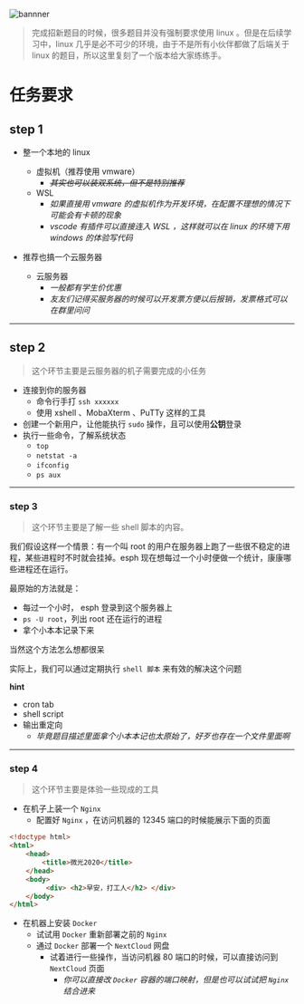 ![bannner](https://gitee.com/xiafengL/photo/raw/master//bannner.png)

> 完成招新题目的时候，很多题目并没有强制要求使用 linux 。但是在后续学习中，linux 几乎是必不可少的环境，由于不是所有小伙伴都做了后端关于 linux 的题目，所以这里复刻了一个版本给大家练练手。

# 任务要求

## step 1
- 整一个本地的 linux 
    - 虚拟机（推荐使用 vmware）
        - *~~其实也可以装双系统，但不是特别推荐~~*
    - WSL 
        - *如果直接用 vmware 的虚拟机作为开发环境，在配置不理想的情况下可能会有卡顿的现象*
        - *vscode 有插件可以直接连入 WSL ，这样就可以在 linux 的环境下用 windows 的体验写代码*

- 推荐也搞一个云服务器
    - 云服务器
        - *一般都有学生价优惠*
        - *友友们记得买服务器的时候可以开发票方便以后报销，发票格式可以在群里问问*

---

## step 2

> 这个环节主要是云服务器的机子需要完成的小任务

- 连接到你的服务器
    - 命令行手打 `ssh xxxxxx`
    - 使用 xshell 、MobaXterm 、PuTTy 这样的工具
- 创建一个新用户，让他能执行 `sudo` 操作，且可以使用**公钥**登录
- 执行一些命令，了解系统状态
    - `top`
    - `netstat -a`
    - `ifconfig`
    - `ps aux`
---

### step 3

> 这个环节主要是了解一些 shell 脚本的内容。

我们假设这样一个情景：有一个叫 root 的用户在服务器上跑了一些很不稳定的进程，某些进程时不时就会挂掉。esph 现在想每过一个小时便做一个统计，康康哪些进程还在运行。

最原始的方法就是：
- 每过一个小时， esph 登录到这个服务器上
- `ps -U root`，列出 root 还在运行的进程
- 拿个小本本记录下来

当然这个方法怎么想都很呆

实际上，我们可以通过定期执行 `shell 脚本` 来有效的解决这个问题

**hint**
- cron tab
- shell script
- 输出重定向 
    - *毕竟题目描述里面拿个小本本记也太原始了，好歹也存在一个文件里面啊*
---

### step 4

> 这个环节主要是体验一些现成的工具

- 在机子上装一个 `Nginx`
    - 配置好 `Nginx` ，在访问机器的 12345 端口的时候能展示下面的页面
```html
<!doctype html> 
<html> 
    <head>
        <title>微光2020</title>
    </head> 
    <body>
         <div> <h2>早安，打⼯⼈</h2> </div>
    </body> 
</html>

```

- 在机器上安装 `Docker`
    - 试试用 `Docker` 重新部署之前的 `Nginx` 
    - 通过 `Docker` 部署一个 `NextCloud` 网盘
        - 试着进行一些操作，当访问机器 80 端口的时候，可以直接访问到 `NextCloud` 页面
            - *你可以直接改 `Docker` 容器的端口映射，但是也可以试试把 `Nginx` 结合进来*
            
